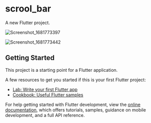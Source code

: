 # scrool_bar

A new Flutter project.


![Screenshot_1681773397](https://user-images.githubusercontent.com/68226220/232630631-4034043a-12c6-4afc-89a7-b7abf86876a1.png)

![Screenshot_1681773442](https://user-images.githubusercontent.com/68226220/232630648-114f020d-e4da-48d0-a81a-500e451c6e40.png)


## Getting Started

This project is a starting point for a Flutter application.

A few resources to get you started if this is your first Flutter project:

- [Lab: Write your first Flutter app](https://docs.flutter.dev/get-started/codelab)
- [Cookbook: Useful Flutter samples](https://docs.flutter.dev/cookbook)

For help getting started with Flutter development, view the
[online documentation](https://docs.flutter.dev/), which offers tutorials,
samples, guidance on mobile development, and a full API reference.
